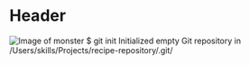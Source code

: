 # Header
![Image of monster](https://octodex.github.com/images/yaktocat.png)
$ git init
Initialized empty Git repository in /Users/skills/Projects/recipe-repository/.git/
